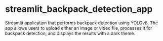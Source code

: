 # streamlit_backpack_detection_app
 Streamlit application that performs backpack detection using YOLOv8. The app allows users to upload either an image or video file, processes it for backpack detection, and displays the results with a dark theme.
